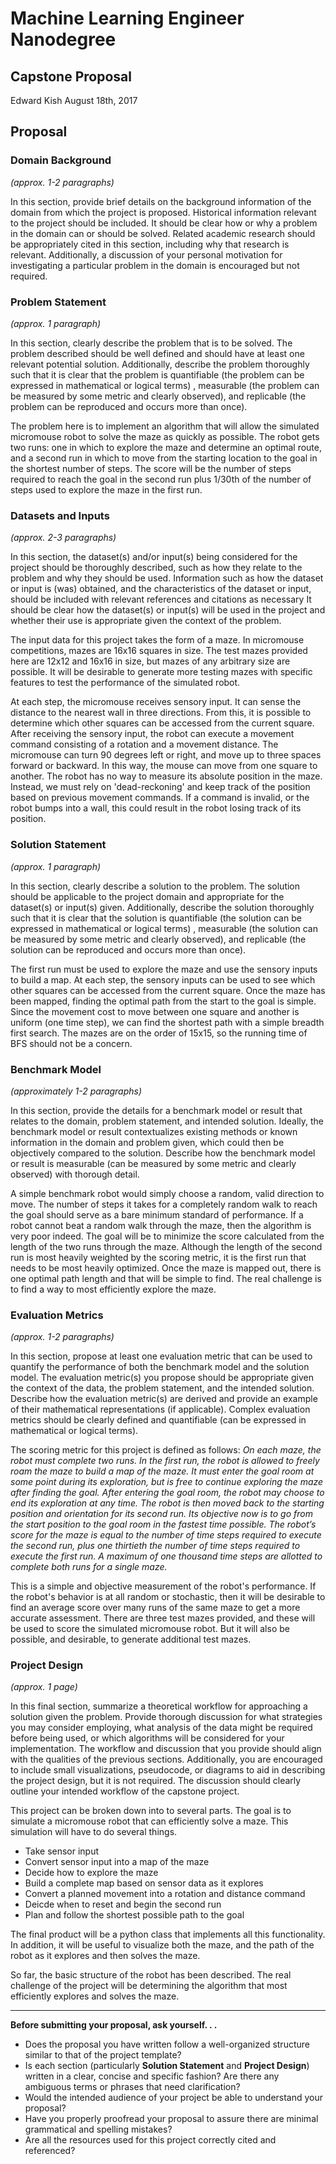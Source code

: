 # Machine Learning Engineer Nanodegree
## Capstone Proposal
Edward Kish
August 18th, 2017

## Proposal
### Domain Background
_(approx. 1-2 paragraphs)_

In this section, provide brief details on the background information of the domain from which the project is proposed. Historical information relevant to the project should be included. It should be clear how or why a problem in the domain can or should be solved. Related academic research should be appropriately cited in this section, including why that research is relevant. Additionally, a discussion of your personal motivation for investigating a particular problem in the domain is encouraged but not required.

### Problem Statement
_(approx. 1 paragraph)_

In this section, clearly describe the problem that is to be solved. The problem described should be well defined and should have at least one relevant potential solution. Additionally, describe the problem thoroughly such that it is clear that the problem is quantifiable (the problem can be expressed in mathematical or logical terms) , measurable (the problem can be measured by some metric and clearly observed), and replicable (the problem can be reproduced and occurs more than once).

The problem here is to implement an algorithm that will allow the simulated micromouse robot to solve the maze as quickly as possible.  The robot gets two runs: one in which to explore the maze and determine an optimal route, and a second run in which to move from the starting location to the goal in the shortest number of steps.  The score will be the number of steps required to reach the goal in the second run plus 1/30th of the number of steps used to explore the maze in the first run.  

### Datasets and Inputs
_(approx. 2-3 paragraphs)_

In this section, the dataset(s) and/or input(s) being considered for the project should be thoroughly described, such as how they relate to the problem and why they should be used. Information such as how the dataset or input is (was) obtained, and the characteristics of the dataset or input, should be included with relevant references and citations as necessary It should be clear how the dataset(s) or input(s) will be used in the project and whether their use is appropriate given the context of the problem.

The input data for this project takes the form of a maze.  In micromouse competitions, mazes are 16x16 squares in size.  The test mazes provided here are 12x12 and 16x16 in size, but mazes of any arbitrary size are possible.  It will be desirable to generate more testing mazes with specific features to test the performance of the simulated robot.  

At each step, the micromouse receives sensory input.  It can sense the distance to the nearest wall in three directions.  From this, it is possible to determine which other squares can be accessed from the current square.  After receiving the sensory input, the robot can execute a movement command consisting of a rotation and a movement distance.  The micromouse can turn 90 degrees left or right, and move up to three spaces forward or backward.  In this way, the mouse can move from one square to another.  The robot has no way to measure its absolute position in the maze.  Instead, we must rely on 'dead-reckoning' and keep track of the position based on previous movement commands.  If a command is invalid, or the robot bumps into a wall, this could result in the robot losing track of its position.  

### Solution Statement
_(approx. 1 paragraph)_

In this section, clearly describe a solution to the problem. The solution should be applicable to the project domain and appropriate for the dataset(s) or input(s) given. Additionally, describe the solution thoroughly such that it is clear that the solution is quantifiable (the solution can be expressed in mathematical or logical terms) , measurable (the solution can be measured by some metric and clearly observed), and replicable (the solution can be reproduced and occurs more than once).

The first run must be used to explore the maze and use the sensory inputs to build a map.  At each step, the sensory inputs can be used to see which other squares can be accessed from the current square.  Once the maze has been mapped, finding the optimal path from the start to the goal is simple.  Since the movement cost to move between one square and another is uniform (one time step), we can find the shortest path with a simple breadth first search.  The mazes are on the order of 15x15, so the running time of BFS should not be a concern.   

### Benchmark Model
_(approximately 1-2 paragraphs)_

In this section, provide the details for a benchmark model or result that relates to the domain, problem statement, and intended solution. Ideally, the benchmark model or result contextualizes existing methods or known information in the domain and problem given, which could then be objectively compared to the solution. Describe how the benchmark model or result is measurable (can be measured by some metric and clearly observed) with thorough detail.

A simple benchmark robot would simply choose a random, valid direction to move.  The number of steps it takes for a completely random walk to reach the goal should serve as a bare minimum standard of performance.  If a robot cannot beat a random walk through the maze, then the algorithm is very poor indeed.  The goal will be to minimize the score calculated from the length of the two runs through the maze.  Although the length of the second run is most heavily weighted by the scoring metric, it is the first run that needs to be most heavily optimized.  Once the maze is mapped out, there is one optimal path length and that will be simple to find.  The real challenge is to find a way to most efficiently explore the maze.

### Evaluation Metrics
_(approx. 1-2 paragraphs)_

In this section, propose at least one evaluation metric that can be used to quantify the performance of both the benchmark model and the solution model. The evaluation metric(s) you propose should be appropriate given the context of the data, the problem statement, and the intended solution. Describe how the evaluation metric(s) are derived and provide an example of their mathematical representations (if applicable). Complex evaluation metrics should be clearly defined and quantifiable (can be expressed in mathematical or logical terms).

The scoring metric for this project is defined as follows: _On each maze, the robot must complete two runs. In the first run, the robot is allowed to freely roam the maze to build a map of the maze. It must enter the goal room at some point during its exploration, but is free to continue exploring the maze after finding the goal. After entering the goal room, the robot may choose to end its exploration at any time. The robot is then moved back to the starting position and orientation for its second run. Its objective now is to go from the start position to the goal room in the fastest time possible. The robot’s score for the maze is equal to the number of time steps required to execute the second run, plus one thirtieth the number of time steps required to execute the first run. A maximum of one thousand time steps are allotted to complete both runs for a single maze._

This is a simple and objective measurement of the robot's performance.  If the robot's behavior is at all random or stochastic, then it will be desirable to find an average score over many runs of the same maze to get a more accurate assessment.  There are three test mazes provided, and these will be used to score the simulated micromouse robot.  But it will also be possible, and desirable, to generate additional test mazes.

### Project Design
_(approx. 1 page)_

In this final section, summarize a theoretical workflow for approaching a solution given the problem. Provide thorough discussion for what strategies you may consider employing, what analysis of the data might be required before being used, or which algorithms will be considered for your implementation. The workflow and discussion that you provide should align with the qualities of the previous sections. Additionally, you are encouraged to include small visualizations, pseudocode, or diagrams to aid in describing the project design, but it is not required. The discussion should clearly outline your intended workflow of the capstone project.

This project can be broken down into to several parts.  The goal is to simulate  a micromouse robot that can efficiently solve a maze.  This simulation will have to do several things.
- Take sensor input
- Convert sensor input into a map of the maze
- Decide how to explore the maze
- Build a complete map based on sensor data as it explores
- Convert a planned movement into a rotation and distance command
- Deicde when to reset and begin the second run
- Plan and follow the shortest possible path to the goal

The final product will be a python class that implements all this functionality.  In addition, it will be useful to visualize both the maze, and the path of the robot as it explores and then solves the maze.  

So far, the basic structure of the robot has been described.  The real challenge of the project will be determining the algorithm that most efficiently explores and solves the maze.  

-----------

**Before submitting your proposal, ask yourself. . .**

- Does the proposal you have written follow a well-organized structure similar to that of the project template?
- Is each section (particularly **Solution Statement** and **Project Design**) written in a clear, concise and specific fashion? Are there any ambiguous terms or phrases that need clarification?
- Would the intended audience of your project be able to understand your proposal?
- Have you properly proofread your proposal to assure there are minimal grammatical and spelling mistakes?
- Are all the resources used for this project correctly cited and referenced?
